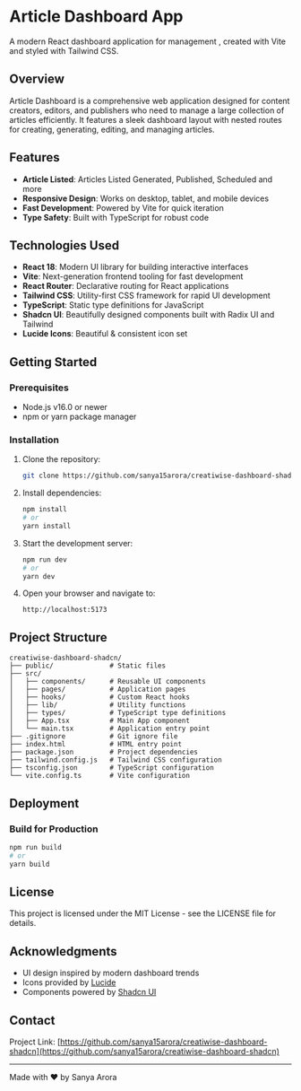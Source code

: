 # Article Dashboard App

A modern React dashboard application for management , created with Vite and styled with Tailwind CSS.

## Overview

Article Dashboard is a comprehensive web application designed for content creators, editors, and publishers who need to manage a large collection of articles efficiently. It features a sleek dashboard layout with nested routes for creating, generating, editing, and managing articles.

## Features

- **Article Listed**: Articles Listed Generated, Published, Scheduled and more
- **Responsive Design**: Works on desktop, tablet, and mobile devices
- **Fast Development**: Powered by Vite for quick iteration
- **Type Safety**: Built with TypeScript for robust code

## Technologies Used

- **React 18**: Modern UI library for building interactive interfaces
- **Vite**: Next-generation frontend tooling for fast development
- **React Router**: Declarative routing for React applications
- **Tailwind CSS**: Utility-first CSS framework for rapid UI development
- **TypeScript**: Static type definitions for JavaScript
- **Shadcn UI**: Beautifully designed components built with Radix UI and Tailwind
- **Lucide Icons**: Beautiful & consistent icon set

## Getting Started

### Prerequisites

- Node.js v16.0 or newer
- npm or yarn package manager

### Installation

1. Clone the repository:
   ```bash
   git clone https://github.com/sanya15arora/creatiwise-dashboard-shadcn.git
   ```

2. Install dependencies:
   ```bash
   npm install
   # or
   yarn install
   ```

3. Start the development server:
   ```bash
   npm run dev
   # or
   yarn dev
   ```

4. Open your browser and navigate to:
   ```
   http://localhost:5173
   ```

## Project Structure

```
creatiwise-dashboard-shadcn/
├── public/              # Static files
├── src/
│   ├── components/      # Reusable UI components
│   ├── pages/           # Application pages
│   ├── hooks/           # Custom React hooks
│   ├── lib/             # Utility functions
│   ├── types/           # TypeScript type definitions
│   ├── App.tsx          # Main App component
│   └── main.tsx         # Application entry point
├── .gitignore           # Git ignore file
├── index.html           # HTML entry point
├── package.json         # Project dependencies
├── tailwind.config.js   # Tailwind CSS configuration
├── tsconfig.json        # TypeScript configuration
└── vite.config.ts       # Vite configuration
```

## Deployment

### Build for Production

```bash
npm run build
# or
yarn build
```

## License

This project is licensed under the MIT License - see the LICENSE file for details.

## Acknowledgments

- UI design inspired by modern dashboard trends
- Icons provided by [Lucide](https://lucide.dev/)
- Components powered by [Shadcn UI](https://ui.shadcn.com/)

## Contact

Project Link: [https://github.com/sanya15arora/creatiwise-dashboard-shadcn](https://github.com/sanya15arora/creatiwise-dashboard-shadcn)

---

Made with ❤️ by Sanya Arora